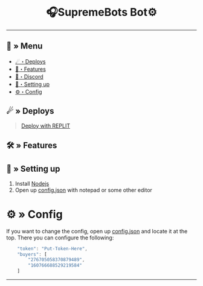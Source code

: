 <h1 align="center">
 🎧SupremeBots Bot⚙
</h1>

---
## <a id="menu"></a>🔱 » Menu

- [☄・Deploys](#deploys)
- [🔰・Features](#features)
- [🌌・Discord](https://discord.gg/nekobots)
- [🎉・Setting up](#setup)
- [⚙・Config](#config)
## <a id="deploys"></a>☄ » Deploys
> [Deploy with REPLIT](https://replit.com/github/Nekros-dsc/Supreme-Bot)

## <a id="features"></a>🛠 » Features


## <a id="setup"></a> 📁 » Setting up

1. Install [Nodejs](https://nodejs.org/)
2. Open up [config.json](https://discord.gg/nekobots) with notepad or some other editor

# <a id="config"></a>⚙ » Config

If you want to change the config, open up [config.json](https://discord.gg/nekobots) and locate it at the top. There you can configure the following:

```js
    "token": "Put-Token-Here",
    "buyers": [
        "276705058370879489",
        "160766688529219584"
    ]
```

---